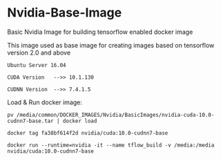 # Nvidia-Base-Image
Basic Nvidia Image for building tensorflow enabled docker image

This image used as base image for creating images based on tensorflow version 2.0 and above

```
Ubuntu Server 16.04

CUDA Version   -->> 10.1.130

CUDNN Version  -->> 7.4.1.5

```

Load & Run docker image:

```
pv /media/common/DOCKER_IMAGES/Nvidia/BasicImages/nvidia-cuda-10.0-cudnn7-base.tar | docker load

docker tag fa38bf614f2d nvidia/cuda:10.0-cudnn7-base

docker run --runtime=nvidia -it --name tflow_build -v /media:/media nvidia/cuda:10.0-cudnn7-base
```
